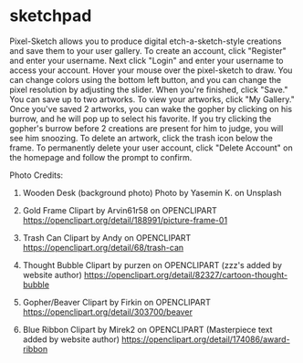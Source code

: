 # sketchpad
Pixel-Sketch allows you to produce digital etch-a-sketch-style creations and save them
to your user gallery.
To create an account, click "Register" and enter your username.
Next click "Login" and enter your username to access your account.
Hover your mouse over the pixel-sketch to draw. You can change colors using the
bottom left button, and you can change the pixel resolution by adjusting the slider.
When you're finished, click "Save." You can save up to two artworks.
To view your artworks, click "My Gallery."
Once you've saved 2 artworks, you can wake the gopher by clicking on his burrow, and
he will pop up to select his favorite. If you try clicking the gopher's burrow before
2 creations are present for him to judge, you will see him snoozing.
To delete an artwork, click the trash icon below the frame.
To permanently delete your user account, click "Delete Account" on the homepage and
follow the prompt to confirm.

Photo Credits:
1. Wooden Desk (background photo)
Photo by Yasemin K. on Unsplash

2. Gold Frame
Clipart by Arvin61r58 on OPENCLIPART
https://openclipart.org/detail/188991/picture-frame-01

3. Trash Can
Clipart by Andy on OPENCLIPART
https://openclipart.org/detail/68/trash-can

4. Thought Bubble
Clipart by purzen on OPENCLIPART
(zzz's added by website author)
https://openclipart.org/detail/82327/cartoon-thought-bubble

5. Gopher/Beaver
Clipart by Firkin on OPENCLIPART
https://openclipart.org/detail/303700/beaver

6. Blue Ribbon
Clipart by Mirek2 on OPENCLIPART
(Masterpiece text added by website author)
https://openclipart.org/detail/174086/award-ribbon
